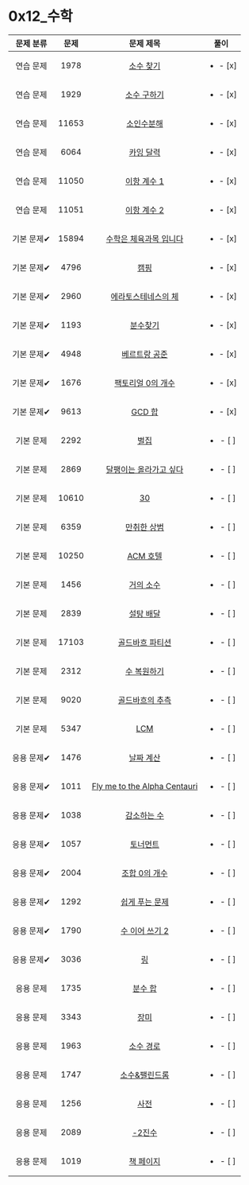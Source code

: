 # 0x12_수학
| 문제 분류 | 문제 | 문제 제목 | 풀이 |
| :--: | :--: | :--: | :--: |
| 연습 문제 | 1978 | [소수 찾기](https://www.acmicpc.net/problem/1978) | <ul><li>- [x] </li></ul> |
| 연습 문제 | 1929 | [소수 구하기](https://www.acmicpc.net/problem/1929) | <ul><li>- [x] </li></ul> |
| 연습 문제 | 11653 | [소인수분해](https://www.acmicpc.net/problem/11653) | <ul><li>- [x] </li></ul> |
| 연습 문제 | 6064 | [카잉 달력](https://www.acmicpc.net/problem/6064) | <ul><li>- [x] </li></ul> |
| 연습 문제 | 11050 | [이항 계수 1](https://www.acmicpc.net/problem/11050) | <ul><li>- [x] </li></ul> |
| 연습 문제 | 11051 | [이항 계수 2](https://www.acmicpc.net/problem/11051) | <ul><li>- [x] </li></ul> |
| 기본 문제✔ | 15894 | [수학은 체육과목 입니다](https://www.acmicpc.net/problem/15894) | <ul><li>- [x] </li></ul> |
| 기본 문제✔ | 4796 | [캠핑](https://www.acmicpc.net/problem/4796) | <ul><li>- [x] </li></ul> |
| 기본 문제✔ | 2960 | [에라토스테네스의 체](https://www.acmicpc.net/problem/2960) | <ul><li>- [x] </li></ul> |
| 기본 문제✔ | 1193 | [분수찾기](https://www.acmicpc.net/problem/1193) | <ul><li>- [x] </li></ul> |
| 기본 문제✔ | 4948 | [베르트랑 공준](https://www.acmicpc.net/problem/4948) | <ul><li>- [x] </li></ul> |
| 기본 문제✔ | 1676 | [팩토리얼 0의 개수](https://www.acmicpc.net/problem/1676) | <ul><li>- [x] </li></ul> |
| 기본 문제✔ | 9613 | [GCD 합](https://www.acmicpc.net/problem/9613) | <ul><li>- [x] </li></ul> |
| 기본 문제 | 2292 | [벌집](https://www.acmicpc.net/problem/2292) | <ul><li>- [ ] </li></ul> |
| 기본 문제 | 2869 | [달팽이는 올라가고 싶다](https://www.acmicpc.net/problem/2869) | <ul><li>- [ ] </li></ul> |
| 기본 문제 | 10610 | [30](https://www.acmicpc.net/problem/10610) | <ul><li>- [ ] </li></ul> |
| 기본 문제 | 6359 | [만취한 상범](https://www.acmicpc.net/problem/6359) | <ul><li>- [ ] </li></ul> |
| 기본 문제 | 10250 | [ACM 호텔](https://www.acmicpc.net/problem/10250) | <ul><li>- [ ] </li></ul> |
| 기본 문제 | 1456 | [거의 소수](https://www.acmicpc.net/problem/1456) | <ul><li>- [ ] </li></ul> |
| 기본 문제 | 2839 | [설탕 배달](https://www.acmicpc.net/problem/2839) | <ul><li>- [ ] </li></ul> |
| 기본 문제 | 17103 | [골드바흐 파티션](https://www.acmicpc.net/problem/17103) | <ul><li>- [ ] </li></ul> |
| 기본 문제 | 2312 | [수 복원하기](https://www.acmicpc.net/problem/2312) | <ul><li>- [ ] </li></ul> |
| 기본 문제 | 9020 | [골드바흐의 추측](https://www.acmicpc.net/problem/9020) | <ul><li>- [ ] </li></ul> |
| 기본 문제 | 5347 | [LCM](https://www.acmicpc.net/problem/5347) | <ul><li>- [ ] </li></ul> |
| 응용 문제✔ | 1476 | [날짜 계산](https://www.acmicpc.net/problem/1476) | <ul><li>- [ ] </li></ul> |
| 응용 문제✔ | 1011 | [Fly me to the Alpha Centauri](https://www.acmicpc.net/problem/1011) | <ul><li>- [ ] </li></ul> |
| 응용 문제✔ | 1038 | [감소하는 수](https://www.acmicpc.net/problem/1038) | <ul><li>- [ ] </li></ul> |
| 응용 문제✔ | 1057 | [토너먼트](https://www.acmicpc.net/problem/1057) | <ul><li>- [ ] </li></ul> |
| 응용 문제✔ | 2004 | [조합 0의 개수](https://www.acmicpc.net/problem/2004) | <ul><li>- [ ] </li></ul> |
| 응용 문제✔ | 1292 | [쉽게 푸는 문제](https://www.acmicpc.net/problem/1292) | <ul><li>- [ ] </li></ul> |
| 응용 문제✔ | 1790 | [수 이어 쓰기 2](https://www.acmicpc.net/problem/1790) | <ul><li>- [ ] </li></ul> |
| 응용 문제✔ | 3036 | [링](https://www.acmicpc.net/problem/3036) | <ul><li>- [ ] </li></ul> |
| 응용 문제 | 1735 | [분수 합](https://www.acmicpc.net/problem/1735) | <ul><li>- [ ] </li></ul> |
| 응용 문제 | 3343 | [장미](https://www.acmicpc.net/problem/3343) | <ul><li>- [ ] </li></ul> |
| 응용 문제 | 1963 | [소수 경로](https://www.acmicpc.net/problem/1963) | <ul><li>- [ ] </li></ul> |
| 응용 문제 | 1747 | [소수&amp;팰린드롬](https://www.acmicpc.net/problem/1747) | <ul><li>- [ ] </li></ul> |
| 응용 문제 | 1256 | [사전](https://www.acmicpc.net/problem/1256) | <ul><li>- [ ] </li></ul> |
| 응용 문제 | 2089 | [-2진수](https://www.acmicpc.net/problem/2089) | <ul><li>- [ ] </li></ul> |
| 응용 문제 | 1019 | [책 페이지](https://www.acmicpc.net/problem/1019) | <ul><li>- [ ] </li></ul> |
